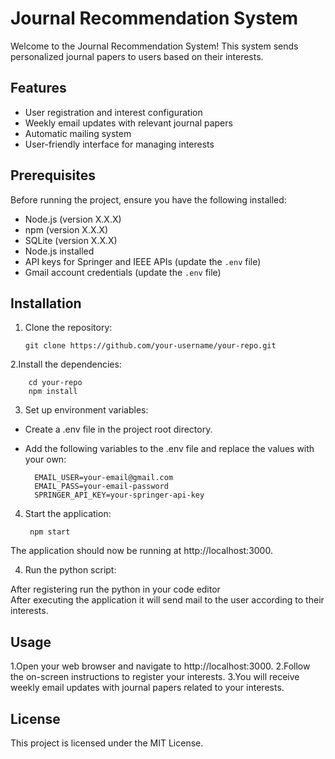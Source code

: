 # Journal Recommendation System

Welcome to the Journal Recommendation System! This system sends personalized journal papers to users based on their interests.

## Features

- User registration and interest configuration
- Weekly email updates with relevant journal papers
- Automatic mailing system
- User-friendly interface for managing interests

## Prerequisites

Before running the project, ensure you have the following installed:

- Node.js (version X.X.X)
- npm (version X.X.X)
- SQLite (version X.X.X)
- Node.js installed
- API keys for Springer and IEEE APIs (update the `.env` file)
- Gmail account credentials (update the `.env` file)

## Installation

1. Clone the repository:

   ```
   git clone https://github.com/your-username/your-repo.git

2.Install the dependencies:

        cd your-repo
        npm install
        
3. Set up environment variables:
- Create a .env file in the project root directory.
- Add the following variables to the .env file and replace the values with your own:
 
        EMAIL_USER=your-email@gmail.com
        EMAIL_PASS=your-email-password
        SPRINGER_API_KEY=your-springer-api-key

4. Start the application:
   
        npm start
        
The application should now be running at http://localhost:3000.


4. Run the python script:
   
 After registering run the python in your code editor         
 After executing the application it will send mail to the user according to their interests.

## Usage
1.Open your web browser and navigate to http://localhost:3000.
2.Follow the on-screen instructions to register your interests.
3.You will receive weekly email updates with journal papers related to your interests.

## License
This project is licensed under the MIT License.
